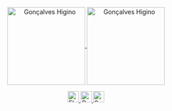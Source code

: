 <p align="center">
<a href="https://github.com/anuraghazra/github-readme-stats" title="Go to Source">
<img height=175 align="center" src="https://github-readme-stats.vercel.app/api?username=goncalveshigino&theme=maroongold" alt="Gonçalves Higino" />

<a href="https://github.com/anuraghazra/github-readme-stats" title="Go to Source">
<img height=175 align="center" src="https://github-readme-stats.vercel.app/api/top-langs/?username=goncalveshigino&layout=compact&theme=maroongold" alt="Gonçalves Higino" />
</p> 


<p align="center">
 
  <img title="Flutter" height="25" width="25" src="https://www.vectorlogo.zone/logos/flutterio/flutterio-icon.svg"/>
  <img title="Dart" height="25" width="25" src="https://www.vectorlogo.zone/logos/dart/dart-icon.svg"/>
  <img title="Swift" height="25" width="25" src="https://www.vectorlogo.zone/logos/swift/swift-icon.svg"/>


   
</p>

